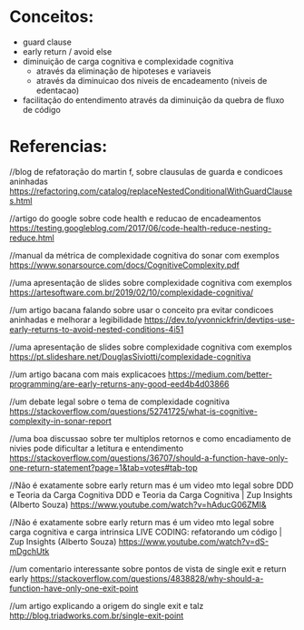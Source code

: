 # Conceitos:
* guard clause
* early return / avoid else
* diminuição de carga cognitiva e complexidade cognitiva
	* através da eliminação de hipoteses e variaveis
	* através da diminuicao dos niveis de encadeamento (niveis de edentacao)
* facilitação do entendimento através da diminuição da quebra de fluxo de código

# Referencias:

//blog de refatoração do martin f, sobre clausulas de guarda e condicoes aninhadas
https://refactoring.com/catalog/replaceNestedConditionalWithGuardClauses.html

//artigo do google sobre code health e reducao de encadeamentos
https://testing.googleblog.com/2017/06/code-health-reduce-nesting-reduce.html

//manual da métrica de complexidade cognitiva do sonar com exemplos
https://www.sonarsource.com/docs/CognitiveComplexity.pdf

//uma apresentação de slides sobre  complexidade cognitiva com exemplos
https://artesoftware.com.br/2019/02/10/complexidade-cognitiva/

//um artigo bacana falando sobre usar o conceito pra evitar condicoes aninhadas e melhorar a legibilidade
https://dev.to/yvonnickfrin/devtips-use-early-returns-to-avoid-nested-conditions-4i51

//uma apresentação de slides sobre  complexidade cognitiva com exemplos
https://pt.slideshare.net/DouglasSiviotti/complexidade-cognitiva

//um artigo bacana com mais explicacoes
https://medium.com/better-programming/are-early-returns-any-good-eed4b4d03866

//um debate legal sobre o tema de complexidade cognitiva
https://stackoverflow.com/questions/52741725/what-is-cognitive-complexity-in-sonar-report

//uma boa discussao sobre ter multiplos retornos e como encadiamento de nivies pode dificultar a letitura e entendimento
https://stackoverflow.com/questions/36707/should-a-function-have-only-one-return-statement?page=1&tab=votes#tab-top

//Não é exatamente sobre early return mas é um video mto legal sobre DDD e Teoria da Carga Cognitiva
DDD e Teoria da Carga Cognitiva | Zup Insights (Alberto Souza)
https://www.youtube.com/watch?v=hAducG06ZMI&

//Não é exatamente sobre early return mas é um video mto legal sobre carga cognitiva e carga intrinsica
LIVE CODING: refatorando um código | Zup Insights (Alberto Souza)
https://www.youtube.com/watch?v=dS-mDgchUtk

//um comentario interessante sobre pontos de vista de single exit e return early
https://stackoverflow.com/questions/4838828/why-should-a-function-have-only-one-exit-point

//um artigo explicando a origem do single exit e talz
http://blog.triadworks.com.br/single-exit-point
